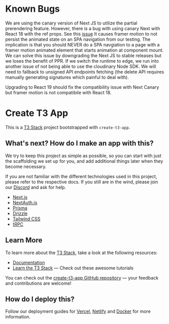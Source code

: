 
# Known Bugs

We are using the canary version of Next JS to utilize the partial prerendering feature.
However, there is a bug with using canary Next with React 18 with the ref props. See this [issue](https://github.com/radix-ui/primitives/issues/2769)
It causes framer motion to not persist the animated state on an SPA navigation from our testing. The implication is that you should NEVER do a SPA navgiation to a page with a framer motion animated element that starts animation at component mount. We can solve this issue by downgrading the Next JS to stable releases but we loses the benefit of PPR. If we switch the runtime to edge, we run into another issue of not being able to use the cloudinary Node SDK. We will need to fallback to unsigned API endpoints fetching (the delete API requires manually generating signatures which painful to deal with).

Upgrading to React 19 should fix the compatibility issue with Next Canary but framer motion is not compatibile with React 18.

# Create T3 App

This is a [T3 Stack](https://create.t3.gg/) project bootstrapped with `create-t3-app`.

## What's next? How do I make an app with this?

We try to keep this project as simple as possible, so you can start with just the scaffolding we set up for you, and add additional things later when they become necessary.

If you are not familiar with the different technologies used in this project, please refer to the respective docs. If you still are in the wind, please join our [Discord](https://t3.gg/discord) and ask for help.

- [Next.js](https://nextjs.org)
- [NextAuth.js](https://next-auth.js.org)
- [Prisma](https://prisma.io)
- [Drizzle](https://orm.drizzle.team)
- [Tailwind CSS](https://tailwindcss.com)
- [tRPC](https://trpc.io)

## Learn More

To learn more about the [T3 Stack](https://create.t3.gg/), take a look at the following resources:

- [Documentation](https://create.t3.gg/)
- [Learn the T3 Stack](https://create.t3.gg/en/faq#what-learning-resources-are-currently-available) — Check out these awesome tutorials

You can check out the [create-t3-app GitHub repository](https://github.com/t3-oss/create-t3-app) — your feedback and contributions are welcome!

## How do I deploy this?

Follow our deployment guides for [Vercel](https://create.t3.gg/en/deployment/vercel), [Netlify](https://create.t3.gg/en/deployment/netlify) and [Docker](https://create.t3.gg/en/deployment/docker) for more information.
